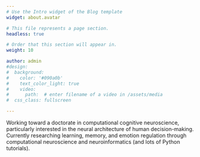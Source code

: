 ```yaml
---
# Use the Intro widget of the Blog template
widget: about.avatar

# This file represents a page section.
headless: true

# Order that this section will appear in.
weight: 10

author: admin
#design:
#  background:
#    color: '#090a0b'
#    text_color_light: true
#    video:
#      path:  # enter filename of a video in /assets/media
#  css_class: fullscreen

--- 
```


Working toward a doctorate in computational cognitive neuroscience, particularly interested in the neural architecture of human decision-making. Currently researching learning, memory, and emotion regulation through computational neuroscience and neuroinformatics (and lots of Python tutorials).